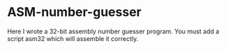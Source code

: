 # ASM-number-guesser
Here I wrote a 32-bit assembly number guesser program. You must add a script asm32 which will assemble it correctly.

